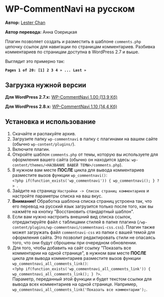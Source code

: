 # WP-CommentNavi на русском #

**Автор:** [Lester Chan](http://lesterchan.net/wordpress/readme/wp-commentnavi.html)

**Автор перевода:** Анна Озерицкая

Плагин позволяет создать и разместить в шаблоне `comments.php` цепочку ссылок для навигации по страницам комментариев. Разбивка комментариев по страницам доступна в WordPress 2.7 и выше.

Выглядит это примерно так:

**`Pages 1 of 20: [1] 2 3 4 » ... Last »`**

## Загрузка нужной версии ##

**Для WordPress 2.7.x:** [WP-CommentNavi 1.00 (13,9 Кб)](http://l10n-ru.googlecode.com/files/wp-commentnavi-1.00-ru_RU.zip)

**Для WordPress 2.8.x:** [WP-CommentNavi 1.10 (14,4 Кб)](http://l10n-ru.googlecode.com/files/wp-commentnavi-1.10-ru_RU.zip)

## Установка и использование ##

  1. Скачайте и распакуйте архив.
  1. Загрузите папку `wp-commentnavi` в папку с плагинами на вашем сайте (обычно `wp-content/plugins/`).
  1. Включите плагин.
  1. Откройте шаблон `comments.php` от темы, которую вы используете для оформления вашего сайта (обычно он находится здесь: `wp-content/themes/<НАЗВАНИЕ ВАШЕЙ ТЕМЫ>/comments.php`).
  1. В нужном вам месте **ПОСЛЕ** цикла для вывода комментариев разместите вызов функции `wp_commentnavi()`:<br />`<?php if(function_exists('wp_commentnavi')) { wp_commentnavi(); } ?> `.<br />
  1. Зайдите на страницу `Настройки -> Список страниц комментариев` и настройте параметры списка на ваш вкус.
  1. **Внимание!** Обработка шаблона списка страниц устроена так, что его перевод на русский язык загрузится только после того, как вы нажмёте на кнопку "Восстановить стандартный шаблон".
  1. Если вам нужно настроить внешний вид списка ссылок, отредактируйте файл с таблицами стилей в папке плагина (`/wp-content/plugins/wp-commentnavi/commentnavi-css.css`). Плагин также может загружать файл `commentnavi-css` из папки с вашей темой для оформления сайта. Это позволит редактировать стили не опасаясь того, что они будут сброшены при очередном обновлении.
  1. Для того, чтобы добавить на сайт ссылку "Показать все комментарии на одной странице", в нужном вам месте **ПОСЛЕ** цикла для вывода комментариев разместите вызов функции `wp_commentnavi_all_comments_link()`:<br />`<?php if(function_exists('wp_commentnavi_all_comments_link')) { wp_commentnavi_all_comments_link(); } ?>`.<br />Параметр, переданный этой функции и будет текстом ссылки для вывода всех комментариев на одной странице. Например, `wp_commentnavi_all_comments_link('Показать все комментарии');`.